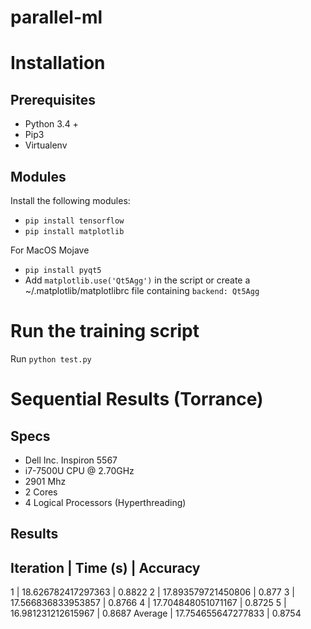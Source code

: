# parallel-ml

# Installation

## Prerequisites
- Python 3.4 +
- Pip3
- Virtualenv

## Modules
Install the following modules:
- `pip install tensorflow`
- `pip install matplotlib`

For MacOS Mojave
- `pip install pyqt5`
- Add ``matplotlib.use('Qt5Agg')`` in the script or create a ~/.matplotlib/matplotlibrc file containing ``backend: Qt5Agg``

# Run the training script
Run `python test.py`

# Sequential Results (Torrance)

## Specs
- Dell Inc. Inspiron 5567
- i7-7500U CPU @ 2.70GHz
- 2901 Mhz
- 2 Cores
- 4 Logical Processors (Hyperthreading)

## Results

Iteration | Time (s)            | Accuracy
-------------------------------------------
1         | 18.626782417297363  | 0.8822
2         | 17.893579721450806  | 0.877
3         | 17.566836833953857  | 0.8766
4         | 17.704848051071167  | 0.8725
5         | 16.981231212615967  | 0.8687
Average   | 17.754655647277833  | 0.8754
